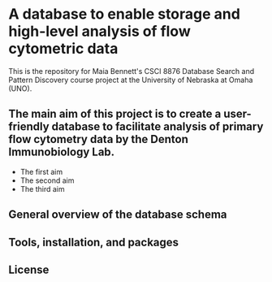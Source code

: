 # A database to enable storage and high-level analysis of flow cytometric data

This is the repository for Maia Bennett's CSCI 8876 Database Search and Pattern Discovery course project at the University of Nebraska at Omaha (UNO). 

## The main aim of this project is to create a user-friendly database to facilitate analysis of primary flow cytometry data by the Denton Immunobiology Lab. 
- The first aim
- The second aim
- The third aim

## General overview of the database schema

## Tools, installation, and packages

## License
